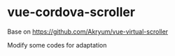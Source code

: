 # vue-cordova-scroller
Base on https://github.com/Akryum/vue-virtual-scroller

Modify some codes for adaptation